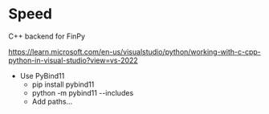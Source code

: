 # Speed
C++ backend for FinPy

https://learn.microsoft.com/en-us/visualstudio/python/working-with-c-cpp-python-in-visual-studio?view=vs-2022
* Use PyBind11
  * pip install pybind11
  * python -m pybind11 --includes
  * Add paths...

